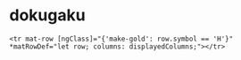 # dokugaku
	<tr mat-row [ngClass]="{'make-gold': row.symbol == 'H'}" *matRowDef="let row; columns: displayedColumns;"></tr>
